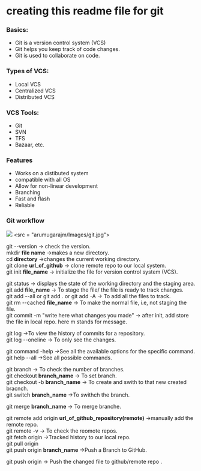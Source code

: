 # creating this readme file for git 
### Basics: <br>
- Git is a version control system (VCS) <br>
- Git helps you keep track of code changes.
- Git is used to collaborate on code.
### Types of VCS:
- Local VCS
- Centralized VCS
- Distributed VCS

### VCS Tools:
- Git
- SVN
- TFS
- Bazaar, etc.
### Features 
- Works on a distibuted system
- compatible with all OS
- Allow for non-linear development
- Branching
- Fast and flash
- Reliable

### Git workflow
![](arumugarajm/Images/git.jpg)
<src = "arumugarajm/Images/git.jpg">


git --version -> check the version. <br>
mkdir **file name** ->makes a new directory. <br>
cd **directory** ->changes the current working directory. <br>
git clone **url_of_github** -> clone remote repo to our local system. <br>
git init **file_name** -> initialize the file for version control system (VCS). <br>

git status -> displays the state of the working directory and the staging area. <br>
git add **file_name** -> To stage the file/ the file is ready to track changes. <br>
git add --all or git add . or git add -A -> To add all the files to track. <br>
git rm --cached **file_name** -> To make the normal file, i.e, not staging the file. <br>
git commit -m "write here what changes you made" -> after init, add store the file in local repo. here m stands for message. <br>

git log ->To view the history of commits for a repository. <br>
git log --oneline -> To only see the changes. <br>

git command -help ->See all the available options for the specific command. <br>
git help --all ->See all possible commands. <br>

git branch -> To check the number of branches. <br>
git checkout **branch_name** ->  To set branch. <br>
git checkout -b **branch_name** -> To create and swith to that new created bracnch. <br>
git switch **branch_name** ->To swithch the branch. <br>

git merge **branch_name** -> To merge branche. <br>

git remote add origin **url_of_github_repository(remote)** ->manually add the remote repo. <br>
git remote -v -> To check the reomote repos. <br>
git fetch origin ->Tracked history to our local repo. <br>
git pull origin<br>
git push origin **branch_name** ->Push a Branch to GitHub. <br>

git push origin -> Push the changed file to github/remote repo .<br>

